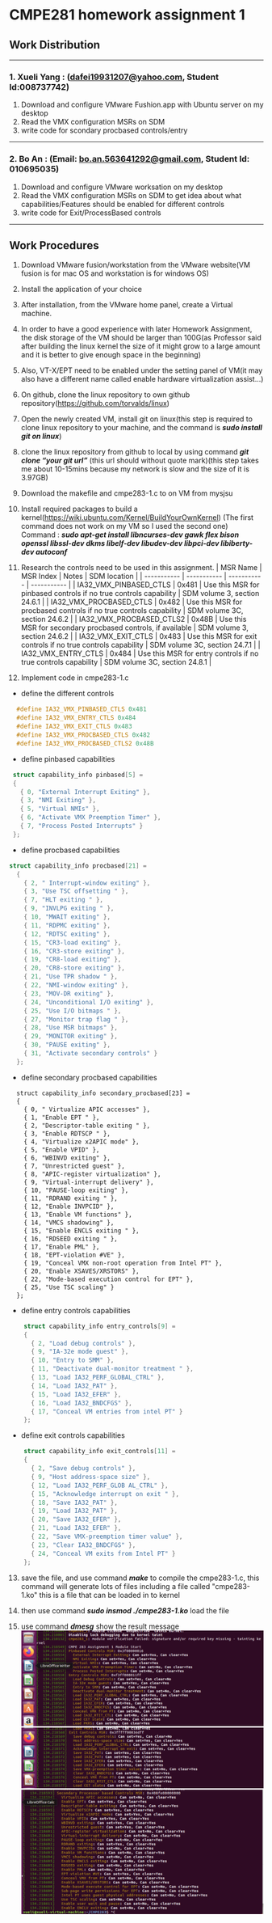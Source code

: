 # CMPE281 homework assignment 1

  ## Work Distribution
---
### 1. Xueli Yang : (dafei19931207@yahoo.com, Student Id:008737742)

1. Download and configure VMware Fushion.app with Ubuntu server on my desktop 
2. Read the VMX configuration MSRs on SDM 
3. write code for scondary procbased controls/entry

---
### 2. Bo An : (Email: bo.an.563641292@gmail.com, Student Id: 010695035)

1. Download and configure VMware worksation on my desktop 
2. Read the VMX configuration MSRs on SDM to get idea about what capabilities/Features should be enabled for different controls
3. write code for Exit/ProcessBased controls

---

## Work Procedures

1. Download VMware fusion/workstation from the VMware website(VM fusion is for mac OS and workstation is for windows OS)

2. Install the application of your choice

3. After installation, from the VMware home panel, create a Virtual machine.

4. In order to have a good experience with later Homework Assignment, the disk storage of the VM should be larger than 100G(as Professor said after building the linux kernel the size of it might grow to a large amount and it is better to give enough space in the beginning)
 
5. Also, VT-X/EPT need to be enabled under the setting panel of VM(it may also have a different name called enable hardware virtualization assist...)

6. On github, clone the linux repository to own github repository(https://github.com/torvalds/linux)
 
7. Open the newly created VM, install git on linux(this step is required to clone linux repository to your machine, and the command is ***sudo install git on linux***)

8. clone the linux repository from github to local by using command ***git clone “your git url”*** (this url should without quote mark)(this step takes me about 10-15mins because my network is slow and the size of it is 3.97GB)

9. Download the makefile and cmpe283-1.c to on VM from mysjsu 

10. Install required packages to build a kernel(https://wiki.ubuntu.com/Kernel/BuildYourOwnKernel) (The first command does not work on my VM so I used the second one)
Command : ***sudo apt-get install libncurses-dev gawk flex bison openssl libssl-dev dkms libelf-dev libudev-dev libpci-dev libiberty-dev autoconf***

11. Research the controls need to be used in this assignment.
    | MSR Name  | MSR Index  | Notes | SDM location |
    | ----------- | ----------- | ----------- | ----------- |
    | IA32_VMX_PINBASED_CTLS  | 0x481  | Use this MSR for pinbased controls if no true controls capability  | SDM volume 3, section 24.6.1 |
    | IA32_VMX_PROCBASED_CTLS  | 0x482  | Use this MSR for procbased controls if no true controls capability  | SDM volume 3C, section 24.6.2 |
    | IA32_VMX_PROCBASED_CTLS2  | 0x48B  | Use this MSR for secondary procbased controls, if available  | SDM volume 3, section 24.6.2 |
    | IA32_VMX_EXIT_CTLS  | 0x483  | Use this MSR for exit controls if no true controls capability  | SDM volume 3C, section 24.7.1 |
    | IA32_VMX_ENTRY_CTLS  | 0x484  | Use this MSR for entry controls if no true controls capability  | SDM volume 3C, section 24.8.1 |
12. Implement code in cmpe283-1.c
  - define the different controls
  ``` C language
    #define IA32_VMX_PINBASED_CTLS 0x481
    #define IA32_VMX_ENTRY_CTLS 0x484
    #define IA32_VMX_EXIT_CTLS 0x483
    #define IA32_VMX_PROCBASED_CTLS 0x482
    #define IA32_VMX_PROCBASED_CTLS2 0x48B
  ```
  - define pinbased capabilities
   ``` C language
    struct capability_info pinbased[5] =
    {
      { 0, "External Interrupt Exiting" },
      { 3, "NMI Exiting" },
      { 5, "Virtual NMIs" },
      { 6, "Activate VMX Preemption Timer" },
      { 7, "Process Posted Interrupts" }
    };
  ```
  - define procbased capabilities
  ```C
  struct capability_info procbased[21] =
    {
      { 2, " Interrupt-window exiting" },
      { 3, "Use TSC offsetting " },
      { 7, "HLT exiting " },
      { 9, "INVLPG exiting " },
      { 10, "MWAIT exiting" },
      { 11, "RDPMC exiting" },
      { 12, "RDTSC exiting" },
      { 15, "CR3-load exiting" },
      { 16, "CR3-store exiting" },
      { 19, "CR8-load exiting" },
      { 20, "CR8-store exiting" },
      { 21, "Use TPR shadow " },
      { 22, "NMI-window exiting" },
      { 23, "MOV-DR exiting" },
      { 24, "Unconditional I/O exiting" },
      { 25, "Use I/O bitmaps " },
      { 27, "Monitor trap flag " },
      { 28, "Use MSR bitmaps" },
      { 29, "MONITOR exiting" },
      { 30, "PAUSE exiting" },
      { 31, "Activate secondary controls" }
    }; 
```
  - define secondary procbased capabilities
```
  struct capability_info secondary_procbased[23] =
  {
    { 0, " Virtualize APIC accesses" },
    { 1, "Enable EPT " },
    { 2, "Descriptor-table exiting " },
    { 3, "Enable RDTSCP " },
    { 4, "Virtualize x2APIC mode" },
    { 5, "Enable VPID" },
    { 6, "WBINVD exiting" },
    { 7, "Unrestricted guest" },
    { 8, "APIC-register virtualization" },
    { 9, "Virtual-interrupt delivery" },
    { 10, "PAUSE-loop exiting" },
    { 11, "RDRAND exiting " },
    { 12, "Enable INVPCID" },
    { 13, "Enable VM functions" },
    { 14, "VMCS shadowing" },
    { 15, "Enable ENCLS exiting " },
    { 16, "RDSEED exiting " },
    { 17, "Enable PML" },
    { 18, "EPT-violation #VE" },
    { 19, "Conceal VMX non-root operation from Intel PT" },
    { 20, "Enable XSAVES/XRSTORS" },
    { 22, "Mode-based execution control for EPT" },
    { 25, "Use TSC scaling" }
  }; 
```
 - define entry controls capabilities
```C
    struct capability_info entry_controls[9] =
    {
      { 2, "Load debug controls" },
      { 9, "IA-32e mode guest" },
      { 10, "Entry to SMM" },
      { 11, "Deactivate dual-monitor treatment " },
      { 13, "Load IA32_PERF_GLOBAL_CTRL" },
      { 14, "Load IA32_PAT" },
      { 15, "Load IA32_EFER" },
      { 16, "Load IA32_BNDCFGS" },
      { 17, "Conceal VM entries from intel PT" }
    };
```
- define exit controls capabilities

```c
    struct capability_info exit_controls[11] =
    {
      { 2, "Save debug controls" },
      { 9, "Host address-space size" },
      { 12, "Load IA32_PERF_GLOB AL_CTRL" },
      { 15, "Acknowledge interrupt on exit " },
      { 18, "Save IA32_PAT" },
      { 19, "Load IA32_PAT" },
      { 20, "Save IA32_EFER" },
      { 21, "Load IA32_EFER" },
      { 22, "Save VMX-preemption timer value" },
      { 23, "Clear IA32_BNDCFGS" },
      { 24, "Conceal VM exits from Intel PT" }
    };

```
13. save the file, and use command ***make*** to compile the cmpe283-1.c, this command will generate lots of files including a file called "cmpe283-1.ko" this is a file that can be loaded in to kernel

14. then use command ***sudo insmod ./cmpe283-1.ko*** load the file
15. use command ***dmesg*** show the result message
![output1](https://github.com/dafei1993/cmpe283/blob/main/hw1ScreenShot/output1.png)
![output1](https://github.com/dafei1993/cmpe283/blob/main/hw1ScreenShot/output2.png)
![output1](https://github.com/dafei1993/cmpe283/blob/main/hw1ScreenShot/output3.png)
